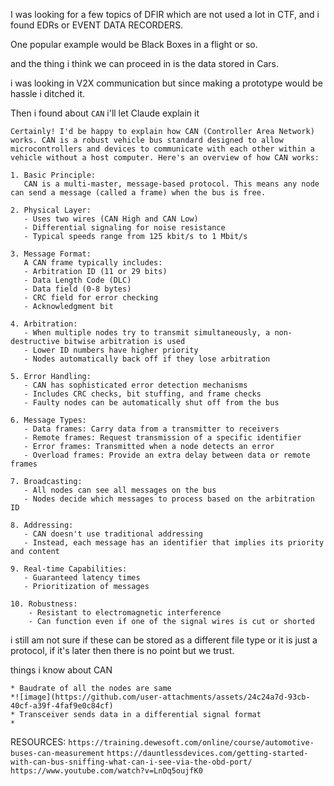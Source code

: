I was looking for a few topics of DFIR which are not used a lot in CTF, and i found EDRs or EVENT DATA RECORDERS.

One popular example would be Black Boxes in a flight or so.

and the thing i think we can proceed in is the data stored in Cars.

i was looking in V2X communication but since making a prototype would be hassle i ditched it.

Then i found about `CAN` i'll let Claude explain it

```
Certainly! I'd be happy to explain how CAN (Controller Area Network) works. CAN is a robust vehicle bus standard designed to allow microcontrollers and devices to communicate with each other within a vehicle without a host computer. Here's an overview of how CAN works:

1. Basic Principle:
   CAN is a multi-master, message-based protocol. This means any node can send a message (called a frame) when the bus is free.

2. Physical Layer:
   - Uses two wires (CAN High and CAN Low)
   - Differential signaling for noise resistance
   - Typical speeds range from 125 kbit/s to 1 Mbit/s

3. Message Format:
   A CAN frame typically includes:
   - Arbitration ID (11 or 29 bits)
   - Data Length Code (DLC)
   - Data field (0-8 bytes)
   - CRC field for error checking
   - Acknowledgment bit

4. Arbitration:
   - When multiple nodes try to transmit simultaneously, a non-destructive bitwise arbitration is used
   - Lower ID numbers have higher priority
   - Nodes automatically back off if they lose arbitration

5. Error Handling:
   - CAN has sophisticated error detection mechanisms
   - Includes CRC checks, bit stuffing, and frame checks
   - Faulty nodes can be automatically shut off from the bus

6. Message Types:
   - Data frames: Carry data from a transmitter to receivers
   - Remote frames: Request transmission of a specific identifier
   - Error frames: Transmitted when a node detects an error
   - Overload frames: Provide an extra delay between data or remote frames

7. Broadcasting:
   - All nodes can see all messages on the bus
   - Nodes decide which messages to process based on the arbitration ID

8. Addressing:
   - CAN doesn't use traditional addressing
   - Instead, each message has an identifier that implies its priority and content

9. Real-time Capabilities:
   - Guaranteed latency times
   - Prioritization of messages

10. Robustness:
    - Resistant to electromagnetic interference
    - Can function even if one of the signal wires is cut or shorted
```

i still am not sure if these can be stored as a different file type or it is just a protocol, if it's later then there is no point but we trust.

things i know about CAN

````
* Baudrate of all the nodes are same
*![image](https://github.com/user-attachments/assets/24c24a7d-93cb-40cf-a39f-4faf9e0c84cf)
* Transceiver sends data in a differential signal format
*
````
RESOURCES:
`https://training.dewesoft.com/online/course/automotive-buses-can-measurement`
`https://dauntlessdevices.com/getting-started-with-can-bus-sniffing-what-can-i-see-via-the-obd-port/`
`https://www.youtube.com/watch?v=LnDq5oujfK0`
